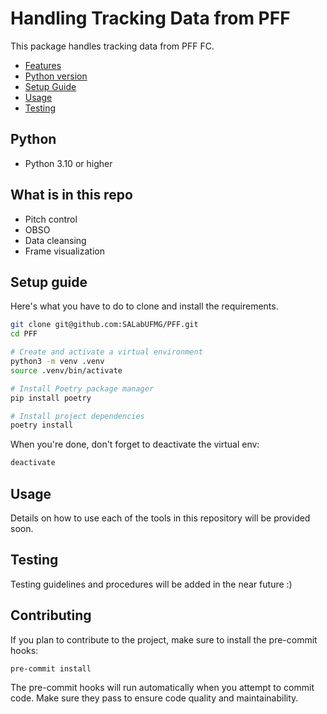 # Handling Tracking Data from PFF

This package handles tracking data from PFF FC.

- [Features](#features)
- [Python version](#python)
- [Setup Guide](#setup-guide)
- [Usage](#usage)
- [Testing](#testing)

## Python

- Python 3.10 or higher

## What is in this repo

- Pitch control
- OBSO
- Data cleansing
- Frame visualization

## Setup guide

Here's what you have to do to clone and install the requirements.

```bash
git clone git@github.com:SALabUFMG/PFF.git
cd PFF

# Create and activate a virtual environment
python3 -m venv .venv
source .venv/bin/activate

# Install Poetry package manager
pip install poetry

# Install project dependencies
poetry install
```

When you're done, don't forget to deactivate the virtual env:

```bash
deactivate
```

## Usage
Details on how to use each of the tools in this repository will be provided soon.

## Testing
Testing guidelines and procedures will be added in the near future :)

## Contributing

If you plan to contribute to the project, make sure to install the pre-commit hooks:

```bash
pre-commit install
```

The pre-commit hooks will run automatically when you attempt to commit code. Make sure they pass to ensure code quality and maintainability.
